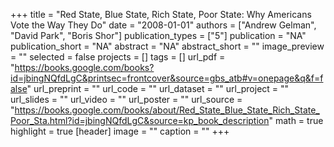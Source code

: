 +++
title = "Red State, Blue State, Rich State, Poor State: Why Americans Vote the Way They Do"
date = "2008-01-01"
authors = ["Andrew Gelman", "David Park", "Boris Shor"]
publication_types = ["5"]
publication = "NA"
publication_short = "NA"
abstract = "NA"
abstract_short = ""
image_preview = ""
selected = false
projects = []
tags = []
url_pdf = "https://books.google.com/books?id=jbingNQfdLgC&printsec=frontcover&source=gbs_atb#v=onepage&q&f=false"
url_preprint = ""
url_code = ""
url_dataset = ""
url_project = ""
url_slides = ""
url_video = ""
url_poster = ""
url_source = "https://books.google.com/books/about/Red_State_Blue_State_Rich_State_Poor_Sta.html?id=jbingNQfdLgC&source=kp_book_description"
math = true
highlight = true
[header]
image = ""
caption = ""
+++
